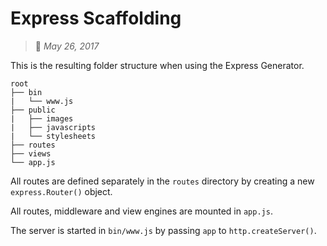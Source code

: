 # Express Scaffolding
> :calendar: *May 26, 2017*

This is the resulting folder structure when using the Express Generator.

```
root
├── bin
|   └── www.js
├── public
|   ├── images
|   ├── javascripts
|   └── stylesheets
├── routes
├── views
└── app.js
```

All routes are defined separately in the `routes` directory by creating a new `express.Router()` object.  

All routes, middleware and view engines are mounted in `app.js`.  

The server is started in `bin/www.js` by passing `app` to `http.createServer()`.  
